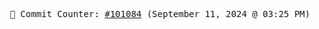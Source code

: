 <p align="center">
    <samp>
        📮 Commit Counter: <a href="https://github.com/Javascript-void0/Javascript-void0/commits/main">#101084</a> (September 11, 2024 @ 03:25 PM)
    </samp>
</p>